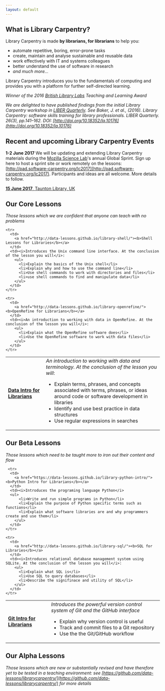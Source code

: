 ```yaml
---
layout: default
---
```


What is Library Carpentry?
--------------------------

Library Carpentry is made **by librarians, for librarians** to help
you:

- automate repetitive, boring, error-prone tasks
- create, maintain and analyse sustainable and reusable data
- work effectively with IT and systems colleagues
- better understand the use of software in research
- *and much more…*

Library Carpentry introduces you to the fundamentals of computing and provides you with a platform for further self-directed learning.

*Winner of the 2016 [British Library Labs](http://labs.bl.uk/British+Library+Labs+Awards) Teaching and Learning Award*

*We are delighted to have published findings from the initial Library Carpentry workshop in [LIBER Quarterly](http://doi.org/10.18352/lq.10176). See Baker, J. et al., (2016). Library Carpentry: software skills training for library professionals. LIBER Quarterly. 26(3), pp.141–162. DOI: [http://doi.org/10.18352/lq.10176](http://doi.org/10.18352/lq.10176)*

Recent and upcoming Library Carpentry Events
-----------

**1-2 June 2017** We will be updating and extending Library Carpentry materials during the [Mozilla Science Lab](https://science.mozilla.org/programs/events/global-sprint-2017)'s annual Global Sprint. Sign up here to host a sprint site or work remotely on the lessons: [http://pad.software-carpentry.org/lc2017](http://pad.software-carpentry.org/lc2017). Participants and ideas are all welcome. More details to follow.

[**15 June 2017**, Taunton Library, UK](https://www.eventbrite.co.uk/e/library-carpentry-south-west-tickets-32938061629)

Our Core Lessons
-----------

*Those lessons which we are confident that anyone can teach with no problems*

<table>
  <tbody>
    <tr>
      <td>
        <a href="https://data-lessons.github.io/library-data-intro/"><b>Data Intro for Librarians</b></a>
      </td>
      <td><i>An introduction to working with data and terminology. At the conclusion of the lesson you will</i>:
        <ul>
          <li>Explain terms, phrases, and concepts associated with terms, phrases, or ideas around code or software development in libraries</li>
          <li>Identify and use best practice in data structures</li>
          <li>Use regular expressions in searches</li>
        </ul>
      </td>
    </tr>

    <tr>
      <td>
        <a href="http://data-lessons.github.io/library-shell/"><b>Shell Lessons for Libraries</b></a>
      </td>
      <td><i>Introduces the Unix command line interface. At the conclusion of the lesson you will</i>:
        <ul>
          <li>Explain the basics of the Unix shell</li>
          <li>Explain why and how to use the command line</li>
          <li>Use shell commands to work with directories and files</li>
          <li>use shell commands to find and manipulate data</li>
        </ul>
      </td>
    </tr>

    <tr>
      <td>
        <a href="http://data-lessons.github.io/library-openrefine/"><b>OpenRefine for Librarians</b></a>
      </td>
      <td><i>An introduction to working with data in OpenRefine. At the conclusion of the lesson you will</i>:
        <ul>
          <li>Explain what the OpenRefine software does</li>
          <li>Use the OpenRefine software to work with data files</li>
        </ul>
      </td>
    </tr>

  </tbody>
</table>

Our Beta Lessons
-----------

*Those lessons which need to be taught more to iron out their content and flow*

<table>
  <tbody>
    <tr>
      <td>
        <a href="http://data-lessons.github.io/library-git/"><b>Git Intro for Librarians</b></a>
      </td>
      <td><i>Introduces the powerful version control system of Git and the GitHub interface</i>
      <ul>
          <li>Explain why version control is useful</li>
          <li>Track and commit files to a Git repository</li>
          <li>Use the the Git/GitHub workflow</li>
        </ul>
      </td>
    </tr>
    
     <tr>
      <td>
        <a href="https://data-lessons.github.io/library-python-intro/"><b>Python Intro for Librarians</b></a>
      </td>
      <td><i>Introduces the programing language Python</i>
      <ul>
          <li>Write and run simple programs in Python</li>
          <li>Explain the purpose of Python specific terms such as functions</li>
          <li>Explain what software libraries are and why programmers create and use them</li>
        </ul>
      </td>
    </tr>

    <tr>
      <td>
        <a href="http://data-lessons.github.io/library-sql/"><b>SQL for Libraries</b></a>
      </td>
      <td><i>Introduces relational database management system using SQLite. At the conclusion of the lesson you will</i>:
        <ul>
          <li>Explain what SQL is</li>
          <li>Use SQL to query databases</li>
          <li>Describe the signifinace and utility of SQL</li>
        </ul>
      </td>
    </tr>

  </tbody>
</table>

Our Alpha Lessons
-----------

*Those lessons which are new or substantially revised and have therefore yet to be tested in a teaching environment: see [https://github.com/data-lessons/librarycarpentry/](https://github.com/data-lessons/librarycarpentry/) for more details*
